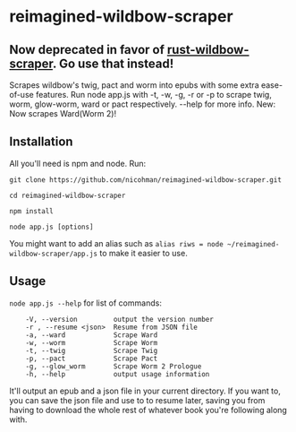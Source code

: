 # reimagined-wildbow-scraper

## Now deprecated in favor of [rust-wildbow-scraper](https://github.com/nicohman/rust-wildbow-scraper). Go use that instead!

Scrapes wildbow's twig, pact and worm into epubs with some extra ease-of-use features.
Run node app.js with -t, -w, -g, -r or -p to scrape twig, worm, glow-worm, ward or pact respectively. --help for more info.
New: Now scrapes Ward(Worm 2)!

## Installation

All you'll need is npm and node. Run:

`git clone https://github.com/nicohman/reimagined-wildbow-scraper.git`

`cd reimagined-wildbow-scraper`

`npm install`

`node app.js [options]`

You might want to add an alias such as `alias riws = node ~/reimagined-wildbow-scraper/app.js` to make it easier to use.

## Usage
`node app.js --help` for list of commands:
```
    -V, --version         output the version number
    -r , --resume <json>  Resume from JSON file
    -a, --ward            Scrape Ward
    -w, --worm            Scrape Worm
    -t, --twig            Scrape Twig
    -p, --pact            Scrape Pact
    -g, --glow_worm       Scrape Worm 2 Prologue
    -h, --help            output usage information
```

It'll output an epub and a json file in your current directory. If you want to, you can save the json file and use to to resume later, saving you from having to download the whole rest of whatever book you're following along with.
